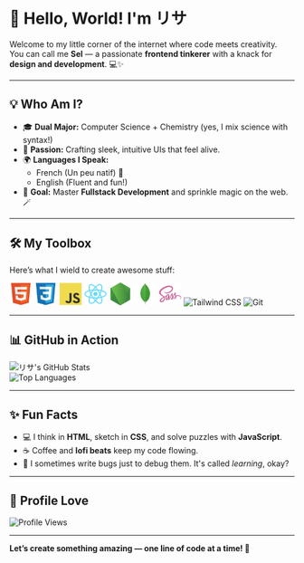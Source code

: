 # 🌸 Hello, World! I'm リサ  

Welcome to my little corner of the internet where code meets creativity.  
You can call me **Sel** — a passionate **frontend tinkerer** with a knack for **design and development**. 💻✨  

---

## 💡 Who Am I?  

- 🎓 **Dual Major:** Computer Science + Chemistry (yes, I mix science with syntax!)  
- 🌟 **Passion:** Crafting sleek, intuitive UIs that feel alive.  
- 🌍 **Languages I Speak:**  
  - French (Un peu natif) 🥖  
  - English (Fluent and fun!)  
- 🎯 **Goal:** Master **Fullstack Development** and sprinkle magic on the web. 🪄  

---

## 🛠️ My Toolbox  

Here’s what I wield to create awesome stuff:  

<p align="left">
  <img src="https://raw.githubusercontent.com/devicons/devicon/master/icons/html5/html5-original.svg" alt="HTML" width="40" height="40"/>
  <img src="https://raw.githubusercontent.com/devicons/devicon/master/icons/css3/css3-original.svg" alt="CSS" width="40" height="40"/>
  <img src="https://raw.githubusercontent.com/devicons/devicon/master/icons/javascript/javascript-original.svg" alt="JavaScript" width="40" height="40"/>
  <img src="https://raw.githubusercontent.com/devicons/devicon/master/icons/react/react-original.svg" alt="React" width="40" height="40"/>
  <img src="https://raw.githubusercontent.com/devicons/devicon/master/icons/nodejs/nodejs-original.svg" alt="Node.js" width="40" height="40"/>
  <img src="https://raw.githubusercontent.com/devicons/devicon/master/icons/mongodb/mongodb-original.svg" alt="MongoDB" width="40" height="40"/>
  <img src="https://raw.githubusercontent.com/devicons/devicon/master/icons/sass/sass-original.svg" alt="SASS" width="40" height="40"/>
  <img src="https://www.vectorlogo.zone/logos/tailwindcss/tailwindcss-icon.svg" alt="Tailwind CSS" width="40" height="40"/>
  <img src="https://www.vectorlogo.zone/logos/git-scm/git-scm-icon.svg" alt="Git" width="40" height="40"/>
</p>

---

## 📊 GitHub in Action  

![リサ's GitHub Stats](https://github-readme-stats.vercel.app/api?username=izume01&show_icons=true&theme=radical)  
![Top Languages](https://github-readme-stats.vercel.app/api/top-langs/?username=izume01&layout=compact&theme=radical)  

---

## ✨ Fun Facts  

- 💻 I think in **HTML**, sketch in **CSS**, and solve puzzles with **JavaScript**.  
- ☕ Coffee and **lofi beats** keep my code flowing.  
- 🎉 I sometimes write bugs just to debug them. It's called _learning_, okay?  

---

## 🌌 Profile Love  

![Profile Views](https://komarev.com/ghpvc/?username=izume01&color=ff69b4&style=flat-square)  

---

**Let’s create something amazing — one line of code at a time! 🚀**  
